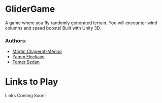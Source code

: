 # GliderGame
A game where you fly randomly generated terrain. You will encounter wind columns and speed boosts! Built with Unity 3D.

### Authors: 
- [Martin Chaperot-Merino](github.com/tinmarr)
- [Yamm Elnekave](https://github.com/mrElnekave)
- [Tomer Sedan](https://github.com/Sordamente)

# Links to Play
Links Coming Soon!
